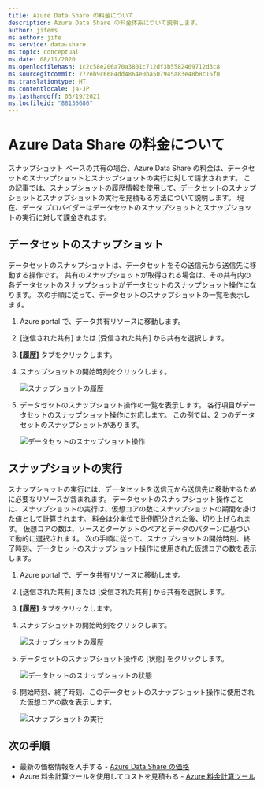 ```yaml
---
title: Azure Data Share の料金について
description: Azure Data Share の料金体系について説明します。
author: jifems
ms.author: jife
ms.service: data-share
ms.topic: conceptual
ms.date: 08/11/2020
ms.openlocfilehash: 1c2c58e206a70a3801c712df3b5582409712d3c8
ms.sourcegitcommit: 772eb9c6684dd4864e0ba507945a83e48b8c16f0
ms.translationtype: HT
ms.contentlocale: ja-JP
ms.lasthandoff: 03/19/2021
ms.locfileid: "88136686"
---
```

# <a name="understand-azure-data-share-pricing"></a>Azure Data Share の料金について

スナップショット ベースの共有の場合、Azure Data Share の料金は、データセットのスナップショットとスナップショットの実行に対して請求されます。 この記事では、スナップショットの履歴情報を使用して、データセットのスナップショットとスナップショットの実行を見積もる方法について説明します。 現在、データ プロバイダーはデータセットのスナップショットとスナップショットの実行に対して課金されます。

## <a name="dataset-snapshot"></a>データセットのスナップショット

データセットのスナップショットは、データセットをその送信元から送信先に移動する操作です。 共有のスナップショットが取得される場合は、その共有内の各データセットのスナップショットがデータセットのスナップショット操作になります。 次の手順に従って、データセットのスナップショットの一覧を表示します。 

1. Azure portal で、データ共有リソースに移動します。

1. [送信された共有] または [受信された共有] から共有を選択します。

1. **[履歴]** タブをクリックします。

1. スナップショットの開始時刻をクリックします。
 
    ![スナップショットの履歴](./media/concepts/concepts-pricing/pricing-snapshot-history.png "スナップショットの履歴") 

1. データセットのスナップショット操作の一覧を表示します。 各行項目がデータセットのスナップショット操作に対応します。 この例では、2 つのデータセットのスナップショットがあります。

    ![データセットのスナップショット操作](./media/concepts/concepts-pricing/pricing-dataset-snapshot.png "データセットのスナップショット操作")

## <a name="snapshot-execution"></a>スナップショットの実行

スナップショットの実行には、データセットを送信元から送信先に移動するために必要なリソースが含まれます。 データセットのスナップショット操作ごとに、スナップショットの実行は、仮想コアの数にスナップショットの期間を掛けた値として計算されます。 料金は分単位で比例配分された後、切り上げられます。 仮想コアの数は、ソースとターゲットのペアとデータのパターンに基づいて動的に選択されます。 次の手順に従って、スナップショットの開始時刻、終了時刻、データセットのスナップショット操作に使用された仮想コアの数を表示します。

1. Azure portal で、データ共有リソースに移動します。

1. [送信された共有] または [受信された共有] から共有を選択します。

1. **[履歴]** タブをクリックします。

1. スナップショットの開始時刻をクリックします。

    ![スナップショットの履歴](./media/concepts/concepts-pricing/pricing-snapshot-history.png "スナップショットの履歴") 

1. データセットのスナップショット操作の [状態] をクリックします。

    ![データセットのスナップショットの状態](./media/concepts/concepts-pricing/pricing-snapshot-status.png "データセットのスナップショットの状態")

1. 開始時刻、終了時刻、このデータセットのスナップショット操作に使用された仮想コアの数を表示します。 

    ![スナップショットの実行](./media/concepts/concepts-pricing/pricing-snapshot-execution.png "スナップショットの実行")

## <a name="next-steps"></a>次の手順

- 最新の価格情報を入手する - [Azure Data Share の価格](https://azure.microsoft.com/pricing/details/data-share/)
- Azure 料金計算ツールを使用してコストを見積もる - [Azure 料金計算ツール](https://azure.microsoft.com/pricing/calculator/)

